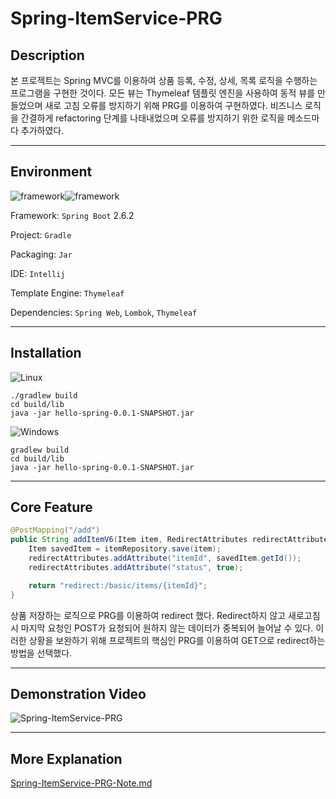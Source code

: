 # Spring-ItemService-PRG


## Description

본 프로젝트는 Spring MVC를 이용하여 상품 등록, 수정, 상세, 목록 로직을 수행하는 프로그램을 구현한 것이다. 모든 뷰는 Thymeleaf 템플릿 엔진을 사용하여 동적 뷰를 만들었으며 새로 고침 오류를 방지하기 위해 PRG를 이용하여 구현하였다. 비즈니스 로직을 간결하게 refactoring 단계를 나태내었으며 오류를 방지하기 위한 로직을 메소드마다 추가하였다.



------



## Environment

![framework](https://img.shields.io/badge/Framework-SpringBoot-green)![framework](https://img.shields.io/badge/Language-java-b07219) 

Framework: `Spring Boot` 2.6.2

Project: `Gradle`

Packaging: `Jar` 

IDE: `Intellij`

Template Engine: `Thymeleaf`

Dependencies: `Spring Web`, `Lombok`, `Thymeleaf`



------



## Installation

![Linux](https://img.shields.io/badge/Linux-FCC624?style=for-the-badge&logo=linux&logoColor=black) 

```
./gradlew build
cd build/lib
java -jar hello-spring-0.0.1-SNAPSHOT.jar
```



![Windows](https://img.shields.io/badge/Windows-0078D6?style=for-the-badge&logo=windows&logoColor=white) 

```
gradlew build
cd build/lib
java -jar hello-spring-0.0.1-SNAPSHOT.jar
```



------



## Core Feature

```java
@PostMapping("/add")
public String addItemV6(Item item, RedirectAttributes redirectAttributes){
    Item savedItem = itemRepository.save(item);
    redirectAttributes.addAttribute("itemId", savedItem.getId());
    redirectAttributes.addAttribute("status", true);

    return "redirect:/basic/items/{itemId}";
}
```

상품 저장하는 로직으로 PRG를 이용하여 redirect 했다. Redirect하지 않고 새로고침 시 마지막 요청인 POST가 요청되어 원하지 않는 데이터가 중복되어 늘어날 수 있다. 이러한 상황을 보완하기 위해 프로젝트의 핵심인 PRG를 이용하여 GET으로 redirect하는 방법을 선택했다.



------



## Demonstration Video

![Spring-ItemService-PRG](https://user-images.githubusercontent.com/79822924/151759045-13bf025b-92af-47f0-a836-b5a78e341970.gif)



------



## More Explanation

[Spring-ItemService-PRG-Note.md](https://github.com/mwkangit/Spring-ItemService-PRG/blob/master/Spring%20-ItemService-PRG-Note.md)
